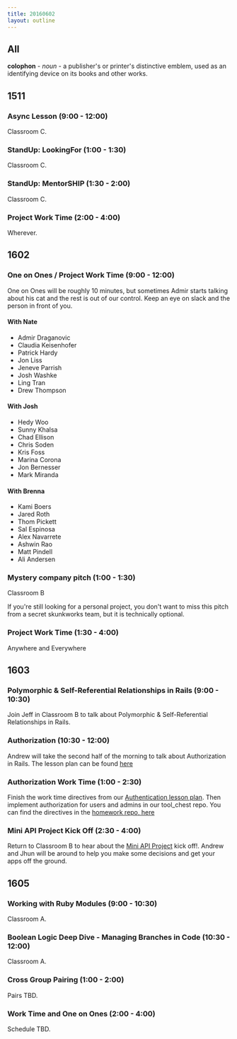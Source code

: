 ```yaml
---
title: 20160602
layout: outline
---
```


## All

**colophon** - _noun_ - a publisher's or printer's distinctive emblem, used
as an identifying device on its books and other works.


## 1511

### Async Lesson (9:00 - 12:00)

Classroom C.

### StandUp: LookingFor (1:00 - 1:30)

Classroom C.

### StandUp: MentorSHIP (1:30 - 2:00)

Classroom C.

### Project Work Time (2:00 - 4:00)

Wherever.


## 1602

### One on Ones / Project Work Time (9:00 - 12:00)
  One on Ones will be roughly 10 minutes, but sometimes Admir starts talking about his cat and the rest is out of our control. Keep an eye on slack and the person in front of you.

#### With Nate
  - Admir Draganovic
  - Claudia Keisenhofer
  - Patrick Hardy
  - Jon Liss
  - Jeneve Parrish
  - Josh Washke
  - Ling Tran
  - Drew Thompson

#### With Josh
  - Hedy Woo
  - Sunny Khalsa
  - Chad Ellison
  - Chris Soden
  - Kris Foss
  - Marina Corona
  - Jon Bernesser
  - Mark Miranda

#### With Brenna
  - Kami Boers
  - Jared Roth
  - Thom Pickett
  - Sal Espinosa
  - Alex Navarrete
  - Ashwin Rao
  - Matt Pindell
  - Ali Andersen

### Mystery company pitch (1:00 - 1:30)

Classroom B

If you're still looking for a personal project, you don't want to miss this pitch from a secret skunkworks team, but it is technically optional.

### Project Work Time (1:30 - 4:00)

Anywhere and Everywhere


## 1603

### Polymorphic & Self-Referential Relationships in Rails (9:00 - 10:30)

Join Jeff in Classroom B to talk about Polymorphic & Self-Referential Relationships in Rails.

### Authorization (10:30 - 12:00)

Andrew will take the second half of the morning to talk about Authorization in Rails. The lesson plan can be found [here](https://github.com/turingschool/lesson_plans/blob/master/ruby_02-web_applications_with_ruby/authorization.markdown)

### Authorization Work Time (1:00 - 2:30)

Finish the work time directives from our [Authentication lesson plan](https://github.com/turingschool/lesson_plans/blob/master/ruby_02-web_applications_with_ruby/authorization.markdown). Then implement authorization for users and admins in our tool_chest repo. You can find the directives in the [homework repo, here](https://github.com/turingschool/homework/blob/master/module-2-homework.markdown)

### Mini API Project Kick Off (2:30 - 4:00)

Return to Classroom B to hear about the [Mini API Project](https://github.com/turingschool/lesson_plans/blob/master/ruby_02-web_applications_with_ruby/exploring_apis.markdown) kick off!. Andrew and Jhun will be around to help you make some decisions and get your apps off the ground.

## 1605

### Working with Ruby Modules (9:00 - 10:30)

Classroom A.

### Boolean Logic Deep Dive - Managing Branches in Code (10:30 - 12:00)

Classroom A.

### Cross Group Pairing (1:00 - 2:00)

Pairs TBD.

### Work Time and One on Ones (2:00 - 4:00)

Schedule TBD.
